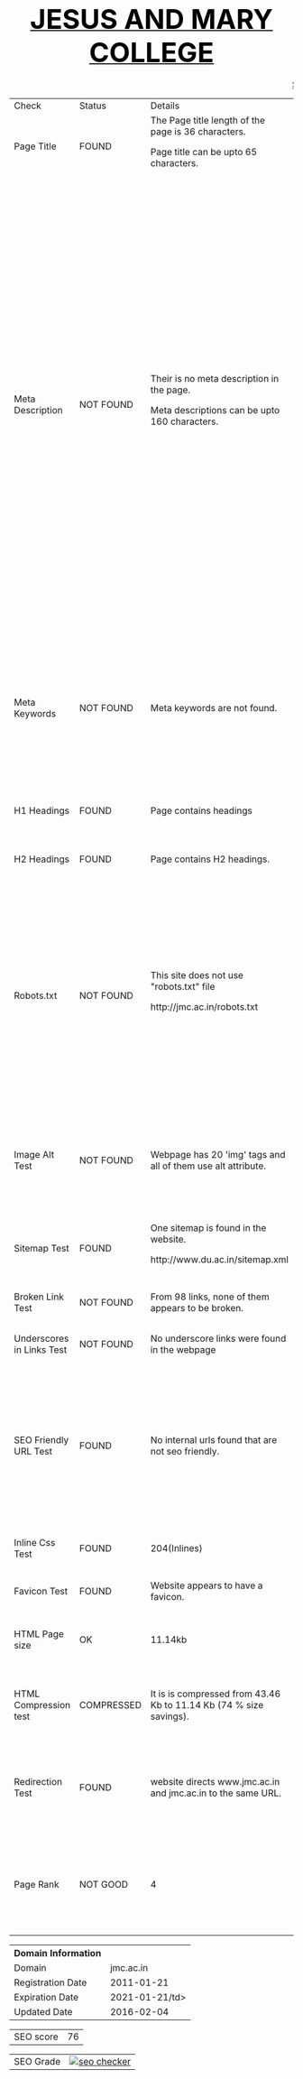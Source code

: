 
<html>
<body>
<center><h1><u><font size=10 color="black">JESUS AND MARY COLLEGE</font></u></h1></center>
<marquee><u> SEO REPORT </u> </marquee>
<table>
<tr>
<td> Check </td>
<td> Status </td>
<td> Details</td>
<td>Suggestions</td>
</tr>
<tr>
<td>Page Title</td>
<td>FOUND </td>
<td>The Page title length of the page is 36 characters.<p> Page title can be upto 65 characters.</td>
<td>Jesus & Mary College - Chanakyapuri,New Delhi </td>
</tr>
<tr>
<td> Meta Description </td>
<td> NOT FOUND </td>
<td> Their is no meta description in the page.<p>
 Meta descriptions can be upto 160 characters. </td>
<td> Meta Descriptions should be used as this helps Search Engines understand what the page is about and index your web pages accordingly for relevant keywords or keyword phrases.<p>
Meta description suggestion : JMC is run by the Sisters of Jesus and Mary Congregation that originated in France in 1818. It was founded by a noble lady St. Claudine Thevenet. t focuses on intellectual, cultural, social, aesthetic and spiritual development of our students to make them compassionate and committed human beings. JMC welcomes students of all religions </td>
</tr>
<tr>
<td>Meta Keywords</td>
<td>NOT FOUND </td>
<td>Meta keywords are not found.</td>
<td> Meta Keywords should be used as they help search engines associate the indexed content to the right keywords.<p>
Keywords such as <b> South Campus</b>, <b>Christian College</b>, <b>Girl's College</b> can be used. </td>
</tr>
<tr>
<td> H1 Headings </td>
<td>  FOUND </td>
<td>  Page contains headings </td>
<td> H1 headings should be used as it effects the SEO of your page </td>
</tr>
<tr>
<td> H2 Headings </td>
<td>  FOUND </td>
<td> Page contains H2 headings. </td>
<td>  H1 headings should be used as it effects the SEO of your page </td>
</tr>
<tr>
<td>Robots.txt</td>
<td> NOT FOUND</td>
<td>This site does not use "robots.txt" file<p>
http://jmc.ac.in/robots.txt</td>
<td>Robots.txt is a text file webmasters create to instruct robots (typically search engine robots) how to crawl and index pages on their website.<p>
Web site owners use the /robots.txt file to give instructions about their site to web robots. It tells the robot that it should not visit any pages on the site.</td>
</tr>
<tr>
<td> Image Alt Test </td>
<td>NOT FOUND </td>
<td> Webpage has 20 'img' tags and all of them use alt attribute.</td>
<td>It helps search engines understand what an image is about. Alternate text is also very helpful in case images on a page cannot be found. </td>
</tr>
<tr>
<td> Sitemap Test </td>
<td> FOUND </td>
<td> One sitemap is found in the website.<p>
http://www.du.ac.in/sitemap.xml </td>
<td> It is good to use a sitemap as it provides a list of pages of a web site accessible to crawlers or users.</td>
</tr>
<tr>
<td> Broken Link Test </td>
<td> NOT FOUND </td>
<td>From 98 links, none of them appears to be broken. </td>
<td>It is good to have no broken links in your website </td>
</tr>
<tr>
<td> Underscores in Links Test </td>
<td> NOT FOUND </td>
<td> No underscore links were found in the webpage </td>
<td>Hyphens should be used instead of underscores.<p>
 </td>
</tr>
<tr>
<td> SEO Friendly URL Test </td>
<td> FOUND </td>
<td> No internal urls found that are not seo friendly.</td>
<td>An SEO friendly url must contain only lower alphabets, numbers, slashes(/), dash(-). <p> Underscores, upercase Alphabets and special characters (e-g: & ? %) are not seo friendly. </td>
</tr>
<tr>
<td>Inline Css Test</td>
<td> FOUND </td>
<td>204(Inlines)</td>
<td> website should not have Css Inlines for optimum performance. </td>
</tr>
<tr>
<td> Favicon Test </td>
<td>  FOUND </td>
<td> Website appears to have a favicon. </td>
<td> It is a good to have a favicon in you website. </td>
</tr>
<tr>
<td>HTML Page size</td>
<td>OK</td>
<td>11.14kb </td>
<td> If the page size of the webpage is heavy then it will take more time to load.</td>
</tr>
<tr>
<td> HTML Compression test </td>
<td> COMPRESSED </td>
<td> It is is compressed from 43.46 Kb to 11.14 Kb (74 % size savings).  </td>
<td>Compression helps ensure a faster loading web page and improved user experience. </td>
</tr>
<tr>
<td> Redirection Test </td>
<td> FOUND </td>
<td> website directs www.jmc.ac.in and jmc.ac.in to the same URL. </td>
<td>  Redirection help you maintain your existing search engine rankings so you do not lose traffic after the transition to another URL. </td>
<tr>
<td>Page Rank</td>
<td> NOT GOOD</td>
<td> 4 </td>
<td> PageRank is a way of measuring the importance of website pages. <p>
More backlinks need to be used to increase the PR.</td>
</tr>
</table>
<table>
<tr>
<th> Domain Information </th>
<th> </th>
</tr>
<tr>
<td>Domain</td>
<td>jmc.ac.in</td>
</tr>
<tr>
<td>Registration Date</td>
<td>2011-01-21</td>
</tr>
<tr>
<td>Expiration Date</td>
<td>2021-01-21/td>
</tr>
<tr>
<td>Updated Date</td>
<td>2016-02-04</td>
</tr>
</table>
<table>
<tr>
<td> SEO score </td>
<td> 76 </td>
</tr>
</table>
<table>
<tr>
<td> SEO Grade </td>
<td><a href="http://smallseotools.com/website-seo-score-checker/" target="_blank"><img src="http://smallseotools.com/imgs/badge-golden-xs.png" alt="seo checker"/></a> </td>
</table>
<body/>
<html/>

